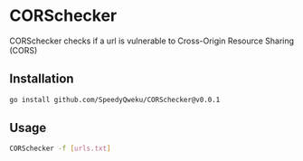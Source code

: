 # CORSchecker

CORSchecker checks if a url is vulnerable to Cross-Origin Resource Sharing (CORS)

## Installation

```bash
go install github.com/SpeedyQweku/CORSchecker@v0.0.1
```

## Usage

```bash
CORSchecker -f [urls.txt]
```
